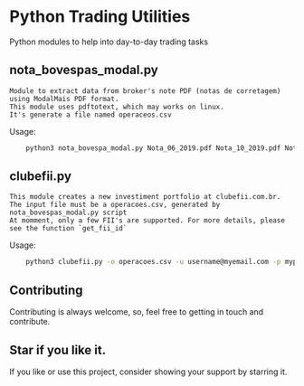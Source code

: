 Python Trading Utilities
===================================

Python modules to help into day-to-day trading tasks

nota_bovespas_modal.py
---------------------
    Module to extract data from broker's note PDF (notas de corretagem) using ModalMais PDF format. 
    This module uses pdftotext, which may works on linux. 
    It's generate a file named operaceos.csv

Usage:
```bash
    python3 nota_bovespa_modal.py Nota_06_2019.pdf Nota_10_2019.pdf Nota_11_2019.pdf Nota_12_2019.pdf
```

clubefii.py
---------------------
    This module creates a new investiment portfolio at clubefii.com.br.
    The input file must be a operacoes.csv, generated by nota_bovespas_modal.py script
    At momment, only a few FII's are supported. For more details, please see the function `get_fii_id`

Usage:
```bash
    python3 clubefii.py -o operacoes.csv -u username@myemail.com -p mypassword
```

Contributing
-------------
Contributing is always welcome, so, feel free to getting in touch and contribute.

  
Star if you like it.
---------------------
If you like or use this project, consider showing your support by starring it.
